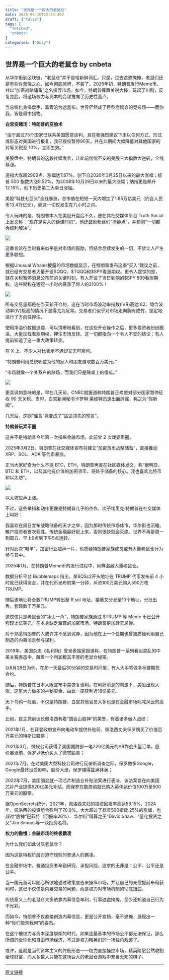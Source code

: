 ```yaml
---
title: "世界是一个巨大的老鼠仓"
date: 2025-04-10T22:39:49Z
draft: ["false"]
tags: [
  "fetched",
  "cnbeta"
]
categories: ["Duty"]
---
```

世界是一个巨大的老鼠仓 by cnbeta
------
<div style="margin-top:10px" class="content" id="artibody"><p><span style="text-wrap-mode: wrap;">从华尔街到区块链，“老鼠仓”并不是啥新鲜词汇。只是，过去遮遮掩掩，老鼠们还是有些许羞愧之心，如今彻底摊牌，不装了。2025年初，特朗普发行Meme币，并以“加密战略储备”之名操弄市场。如今，特朗普挥舞关税大棒，玩起了川剧，反复变脸，将这场权力与资本的合谋推向了历史性高点。</span></p><div class="article-global"></div><p>当总统化身操盘手，监管沦为遮羞布，世界俨然成了巨型老鼠仓的竞技场——而你我，皆是局中猎物。</p><p><strong>白宫变赌场：特朗普的变脸术</strong></p><p>“由于超过75个国家已联系美国愿意谈判，且在我强烈建议下未以任何方式、形式或形态对美国进行报复，我已授权暂停90天，并在此期间大幅降低对其他国家的对等关税至 10%，立即生效。”</p><p>美股盘中，特朗普的这段社媒发言，让此前惴惴不安的美股三大指数大逆转，全线暴涨。</p><p>道指大涨超2900点，涨幅达7.87%，创下自2020年3月25日以来的最大涨幅；标普 500 指数大涨9.52%，为2008年10月29日以来的最大涨幅；纳指更是飙升12.16%，创下历史第二大单日涨幅。</p><p>美股“科技七巨头”全线暴涨，总市值在短短一天内增加了1.85万亿美元（约合人民币13.4万亿元），而这一切仅发生在几小时之内。</p><p>令人玩味的是，特朗普本人在美股开盘后不久，便在其社交媒体平台 Truth Social 上发文称：“现在是买入的绝佳时机”。他还鼓励粉丝们“冷静点”，并预测“一切都会顺利解决”。</p><p><img src="https://static.cnbetacdn.com/article/2025/0410/86de2c975eb0c5f.webp"><br></p><p>这番言论在当时看来似乎是对市场的鼓励，但结合后续发生的一切，不禁让人产生更多联想。</p><p>根据Unusual Whales披露的市场数据显示，在特朗普发布这条“买入”建议之前，就已经有交易者大量开设$QQQ、$TQQQ和$SPY看涨期权。更令人震惊的是，就在关税暂停消息公布前的关键时刻，有人开设了当日到期的$SPY 509看涨期权，这些期权在短短一小时内暴涨了惊人的2100%！</p><p><img src="https://static.cnbetacdn.com/article/2025/0410/d1bc59ca4683bc0.webp"><br></p><p>所有交易量都是在当天新开仓的，这在当时市场波动率指数(IVR)高达 82、隐含波动率(IV)极高的情况下显得尤为反常。交易者们似乎对市场走向胸有成竹，坚定地进行了方向性押注。</p><p>使用净溢价数据追踪，可以清晰地看到，在这些开仓操作之后，更多投资者纷纷跟进，大量加载看涨期权，押注市场反转。这一切都指向一个令人不安的结论：有人提前知道了这一重大政策转变。</p><p>在 X 上，不少人对比表示不满却又无可奈何。</p><p>“特朗普利用总统职位为他的家人和朋友赚取数百万美元。”</p><p>“市场就像一个关系户的赌场，而我们只是赌桌上的傻瓜。”</p><p><img src="https://static.cnbetacdn.com/article/2025/0410/b59695a8b94fa84.webp"><br></p><p>更具讽刺意味的是，早在几天前，CNBC就报道称特朗普正考虑对部分国家暂停征收 90 天关税。当时，白宫新闻秘书卡罗琳·莱维特迅速出面辟谣，称之为“假新闻”。</p><p>几天后，这则“谣言”竟变成了“遥遥领先的预言”。</p><p><strong>特朗普玩弄币圈</strong></p><p>这并不是特朗普今年第一次操纵金融市场，此前曾 2 次戏耍币圈。</p><p>2025年3月2日，特朗普在社交媒体宣布将建立“加密货币战略储备”，直接推动 XRP、SOL、ADA 等代币暴涨。</p><p>正当大家好奇为什么不提 BTC，ETH，特朗普再度在社区媒体发文，称“很明显，BTC 和 ETH，以及其他有价值的加密货币，将处于储备的核心。我也喜欢比特币和以太坊”。</p><p><img src="https://static.cnbetacdn.com/article/2025/0410/afbe073b07487fd.webp"><br></p><p>以太坊应声上涨。</p><p>不过，这些举措和动作更像是特朗普儿子的杰作，次子埃里克·特朗普在社交媒体上叫好：</p><p>我喜欢在周日宣布战略储备的天才之举，因为那时传统市场休市，华尔街也沉睡。散户投资者首次获胜。传统金融最好赶上来，否则很快就会灭绝。世界不再是周一到周五，早上9点到下午5点运转。</p><p>针对此次“喊单”，加密行业嘘声一片，也质疑特朗普家族成员或有大量老鼠仓行为参与其中。</p><p>2025年1月，在特朗普Meme币的发行过程中，同样潜藏大量老鼠仓。</p><p>数据分析平台 Bubblemaps 指出，某6QSc2开头地址在 TRUMP 代币发布前 4 小时就已获得资金，并在代币发布的第一分钟，斥资100万美元购入590万枚TRUMP。</p><p>随后该地址将全数TRUMP转出至 ff.sol 地址，接著又分发至10个地址，分批出售，套现数千万美元。</p><p>这仅仅只是老鼠仓的“冰山一角”，特朗普家族通过 $TRUMP 等 Meme 币已公开套现上亿美元，在本身缺乏监管的加密市场，特朗普更加肆无忌惮。</p><p>对于熟悉特朗普的人或许并不感到诧异，因为他在上一个任期也曾被质疑利用自己制造的内幕消息参与谋利。</p><p>2019年，美国杂志《名利场》曾发表独家报道称，在特朗普一系列看似混乱的中美关税表态中，藏着一个利润极其丰厚的老鼠仓秘密。</p><p>以6月28日为例，在那一天最后30分钟的交易时间里，有人大手笔做多标普期货合约。</p><p>随后，特朗普在日本大阪宣布中美恢复谈判。在利好消息的刺激下，美股出现大涨。这笔大力做多的神秘资金，由此一周获利近18亿美元。</p><p>天下乌鸦一般黑，不仅是特朗普，白宫其他官员大多也是在金融市场叱咤风云的高手。</p><p>比如，民主党前议长佩洛西有着“国会山股神”的美誉，有着诸多傲人战绩：</p><p>2021年1月，在拜登政府宣布向电动车提供补贴前，佩洛西丈夫保罗购买了价值百万美元的特斯拉股票；</p><p>2021年3月，微软公司获得了美国国防部一笔220亿美元的AR作战头盔订单，股价暴涨前，保罗以低价买入了微软股票；</p><p>2021年7月，在对美国大型科技公司进行反垄断调查之际，保罗做多Google，Google最终没受影响，股价大涨，保罗赚得盆满钵满；</p><p>2022年7月，美国国会就一项芯片制造业补贴法案进行表决，该法案旨在向美国芯片产业提供520亿美元补贴，而保罗在数周前就已购入英伟达价值100万至500万美元的股票。</p><p>据OpenSecrets统计，2021年，佩洛西夫妇的投资回报率高达56.15%，2024年，佩洛西的投资组合盈利了70.9%，大大超过了标普500指数 25%的涨幅，也超过“股神”巴菲特（回报率26%）、华尔街“精算之王”David Shaw、“量化投资之父”Jim Simons等一众投资名将。</p><p><strong>权力的傲慢：金融市场的终极霸凌</strong></p><p>为什么我们如此讨厌老鼠仓？</p><p>因为这是特权阶层对遵守规则的普通人的霸凌。</p><p>在金融市场中，普通投资者辛勤研究、承担风险，追求的无非是：公平、公平还是公平。</p><p>当一国元首可以随心所欲地通过政策宣告来操纵市场，并让自己的亲信提前布局获利时，这已不仅仅是内幕交易的问题，而是权力对市场机制的彻底扭曲。</p><p>传统意义上的老鼠仓大多依靠内幕信息牟利，行事遮遮掩掩，至少还知道自己行为不光彩。</p><p>而如今，特朗普不仅直接创造内幕信息，更是公开宣扬，毫不遮掩，展现出一种“你们能奈我何”的姿态。</p><p>在这个被权力与资本深度绑架的时代，如果连最基本的市场公平都无法保证，那么所谓的全球化和自由市场经济，不过是权力精英们的一场独角戏罢了。</p><p>或许，这就是当代资本主义的终极形态——权力直接操控市场，精英阶层公然收割全球财富，而大多数人只能在这场巨大的老鼠仓游戏中充当无知的棋子。</p></div>  
<hr>
<a href="https://m.cnbeta.com.tw/wap/view/1491882.htm",target="_blank" rel="noopener noreferrer">原文链接</a>
